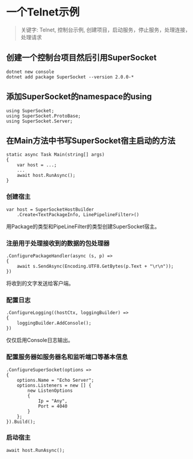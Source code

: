 #  一个Telnet示例

> 关键字: Telnet, 控制台示例, 创建项目，启动服务，停止服务，处理连接，处理请求

## 创建一个控制台项目然后引用SuperSocket

	dotnet new console
	dotnet add package SuperSocket --version 2.0.0-*


## 添加SuperSocket的namespace的using

	using SuperSocket;
	using SuperSocket.ProtoBase;
	using SuperSocket.Server;


## 在Main方法中书写SuperSocket宿主启动的方法

	static async Task Main(string[] args)
    {
		var host = ...;
		...
		await host.RunAsync();
	}


### 创建宿主

	var host = SuperSocketHostBuilder
		.Create<TextPackageInfo, LinePipelineFilter>()

用Package的类型和PipeLineFilter的类型创建SuperSocket宿主。


### 注册用于处理接收到的数据的包处理器


	.ConfigurePackageHandler(async (s, p) =>
	{
		await s.SendAsync(Encoding.UTF8.GetBytes(p.Text + "\r\n"));
	})

将收到的文字发送给客户端。


### 配置日志

	.ConfigureLogging((hostCtx, loggingBuilder) =>
	{
		loggingBuilder.AddConsole();
	})

仅仅启用Console日志输出。


### 配置服务器如服务器名和监听端口等基本信息

	.ConfigureSuperSocket(options =>
	{
		options.Name = "Echo Server";
		options.Listeners = new [] {
			new ListenOptions
			{
				Ip = "Any",
				Port = 4040
			}
		};
	}).Build();


### 启动宿主

	await host.RunAsync();